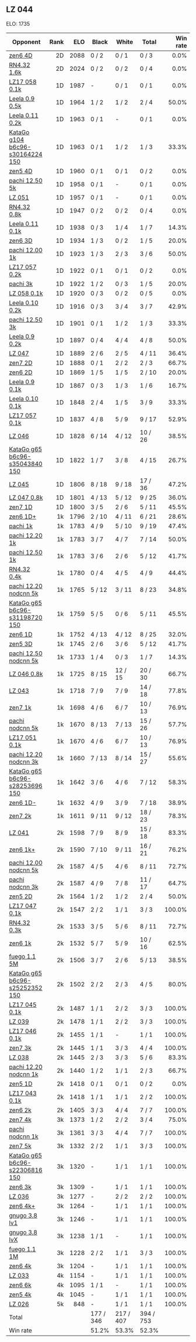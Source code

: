 ## LZ 044 ##

ELO: 1735

Opponent | Rank | ELO | Black | White | Total | Win rate
---------|-----:|----:|-------|-------|-------|-------:
[zen6 4D](zen6%204D.md) | 2D | 2088 | 0 / 2 | 0 / 1 | 0 / 3 | 0.0%
[RN4.32 1.6k](RN4.32%201.6k.md) | 2D | 2024 | 0 / 2 | 0 / 2 | 0 / 4 | 0.0%
[LZ17 058 0.1k](LZ17%20058%200.1k.md) | 1D | 1987 | - | 0 / 1 | 0 / 1 | 0.0%
[Leela 0.9 0.5k](Leela%200.9%200.5k.md) | 1D | 1964 | 1 / 2 | 1 / 2 | 2 / 4 | 50.0%
[Leela 0.11 0.2k](Leela%200.11%200.2k.md) | 1D | 1963 | 0 / 1 | - | 0 / 1 | 0.0%
[KataGo g104 b6c96-s30164224 150](KataGo%20g104%20b6c96-s30164224%20150.md) | 1D | 1963 | 0 / 1 | 1 / 2 | 1 / 3 | 33.3%
[zen5 4D](zen5%204D.md) | 1D | 1960 | 0 / 1 | 0 / 1 | 0 / 2 | 0.0%
[pachi 12.50 5k](pachi%2012.50%205k.md) | 1D | 1958 | 0 / 1 | - | 0 / 1 | 0.0%
[LZ 051](LZ%20051.md) | 1D | 1957 | 0 / 1 | - | 0 / 1 | 0.0%
[RN4.32 0.8k](RN4.32%200.8k.md) | 1D | 1947 | 0 / 2 | 0 / 2 | 0 / 4 | 0.0%
[Leela 0.11 0.1k](Leela%200.11%200.1k.md) | 1D | 1938 | 0 / 3 | 1 / 4 | 1 / 7 | 14.3%
[zen6 3D](zen6%203D.md) | 1D | 1934 | 1 / 3 | 0 / 2 | 1 / 5 | 20.0%
[pachi 12.00 1k](pachi%2012.00%201k.md) | 1D | 1923 | 1 / 3 | 2 / 3 | 3 / 6 | 50.0%
[LZ17 057 0.2k](LZ17%20057%200.2k.md) | 1D | 1922 | 0 / 1 | 0 / 1 | 0 / 2 | 0.0%
[pachi 3k](pachi%203k.md) | 1D | 1922 | 1 / 2 | 0 / 3 | 1 / 5 | 20.0%
[LZ 058 0.1k](LZ%20058%200.1k.md) | 1D | 1920 | 0 / 3 | 0 / 2 | 0 / 5 | 0.0%
[Leela 0.10 0.2k](Leela%200.10%200.2k.md) | 1D | 1916 | 0 / 3 | 3 / 4 | 3 / 7 | 42.9%
[pachi 12.50 3k](pachi%2012.50%203k.md) | 1D | 1901 | 0 / 1 | 1 / 2 | 1 / 3 | 33.3%
[Leela 0.9 0.2k](Leela%200.9%200.2k.md) | 1D | 1897 | 0 / 4 | 4 / 4 | 4 / 8 | 50.0%
[LZ 047](LZ%20047.md) | 1D | 1889 | 2 / 6 | 2 / 5 | 4 / 11 | 36.4%
[zen7 2D](zen7%202D.md) | 1D | 1888 | 0 / 1 | 2 / 2 | 2 / 3 | 66.7%
[zen6 2D](zen6%202D.md) | 1D | 1869 | 1 / 5 | 1 / 5 | 2 / 10 | 20.0%
[Leela 0.9 0.1k](Leela%200.9%200.1k.md) | 1D | 1867 | 0 / 3 | 1 / 3 | 1 / 6 | 16.7%
[Leela 0.10 0.1k](Leela%200.10%200.1k.md) | 1D | 1848 | 2 / 4 | 1 / 5 | 3 / 9 | 33.3%
[LZ17 057 0.1k](LZ17%20057%200.1k.md) | 1D | 1837 | 4 / 8 | 5 / 9 | 9 / 17 | 52.9%
[LZ 046](LZ%20046.md) | 1D | 1828 | 6 / 14 | 4 / 12 | 10 / 26 | 38.5%
[KataGo g65 b6c96-s35043840 150](KataGo%20g65%20b6c96-s35043840%20150.md) | 1D | 1822 | 1 / 7 | 3 / 8 | 4 / 15 | 26.7%
[LZ 045](LZ%20045.md) | 1D | 1806 | 8 / 18 | 9 / 18 | 17 / 36 | 47.2%
[LZ 047 0.8k](LZ%20047%200.8k.md) | 1D | 1801 | 4 / 13 | 5 / 12 | 9 / 25 | 36.0%
[zen7 1D](zen7%201D.md) | 1D | 1800 | 3 / 5 | 2 / 6 | 5 / 11 | 45.5%
[zen6 1D+](zen6%201D+.md) | 1k | 1796 | 2 / 10 | 4 / 11 | 6 / 21 | 28.6%
[pachi 1k](pachi%201k.md) | 1k | 1783 | 4 / 9 | 5 / 10 | 9 / 19 | 47.4%
[pachi 12.20 1k](pachi%2012.20%201k.md) | 1k | 1783 | 3 / 7 | 4 / 7 | 7 / 14 | 50.0%
[pachi 12.50 1k](pachi%2012.50%201k.md) | 1k | 1783 | 3 / 6 | 2 / 6 | 5 / 12 | 41.7%
[RN4.32 0.4k](RN4.32%200.4k.md) | 1k | 1780 | 0 / 4 | 4 / 5 | 4 / 9 | 44.4%
[pachi 12.20 nodcnn 5k](pachi%2012.20%20nodcnn%205k.md) | 1k | 1765 | 5 / 12 | 3 / 11 | 8 / 23 | 34.8%
[KataGo g65 b6c96-s31198720 150](KataGo%20g65%20b6c96-s31198720%20150.md) | 1k | 1759 | 5 / 5 | 0 / 6 | 5 / 11 | 45.5%
[zen6 1D](zen6%201D.md) | 1k | 1752 | 4 / 13 | 4 / 12 | 8 / 25 | 32.0%
[zen5 3D](zen5%203D.md) | 1k | 1745 | 2 / 6 | 3 / 6 | 5 / 12 | 41.7%
[pachi 12.50 nodcnn 5k](pachi%2012.50%20nodcnn%205k.md) | 1k | 1733 | 1 / 4 | 0 / 3 | 1 / 7 | 14.3%
[LZ 046 0.8k](LZ%20046%200.8k.md) | 1k | 1725 | 8 / 15 | 12 / 15 | 20 / 30 | 66.7%
[LZ 043](LZ%20043.md) | 1k | 1718 | 7 / 9 | 7 / 9 | 14 / 18 | 77.8%
[zen7 1k](zen7%201k.md) | 1k | 1698 | 4 / 6 | 6 / 7 | 10 / 13 | 76.9%
[pachi nodcnn 5k](pachi%20nodcnn%205k.md) | 1k | 1670 | 8 / 13 | 7 / 13 | 15 / 26 | 57.7%
[LZ17 051 0.1k](LZ17%20051%200.1k.md) | 1k | 1670 | 4 / 6 | 6 / 7 | 10 / 13 | 76.9%
[pachi 12.20 nodcnn 3k](pachi%2012.20%20nodcnn%203k.md) | 1k | 1660 | 7 / 13 | 8 / 14 | 15 / 27 | 55.6%
[KataGo g65 b6c96-s28253696 150](KataGo%20g65%20b6c96-s28253696%20150.md) | 1k | 1642 | 3 / 6 | 4 / 6 | 7 / 12 | 58.3%
[zen6 1D-](zen6%201D-.md) | 1k | 1632 | 4 / 9 | 3 / 9 | 7 / 18 | 38.9%
[zen7 2k](zen7%202k.md) | 1k | 1611 | 9 / 11 | 9 / 12 | 18 / 23 | 78.3%
[LZ 041](LZ%20041.md) | 2k | 1598 | 7 / 9 | 8 / 9 | 15 / 18 | 83.3%
[zen6 1k+](zen6%201k+.md) | 2k | 1590 | 7 / 10 | 9 / 11 | 16 / 21 | 76.2%
[pachi 12.00 nodcnn 5k](pachi%2012.00%20nodcnn%205k.md) | 2k | 1587 | 4 / 5 | 4 / 6 | 8 / 11 | 72.7%
[pachi nodcnn 3k](pachi%20nodcnn%203k.md) | 2k | 1587 | 4 / 9 | 7 / 8 | 11 / 17 | 64.7%
[zen5 2D](zen5%202D.md) | 2k | 1564 | 1 / 2 | 1 / 2 | 2 / 4 | 50.0%
[LZ17 047 0.1k](LZ17%20047%200.1k.md) | 2k | 1547 | 2 / 2 | 1 / 1 | 3 / 3 | 100.0%
[RN4.32 0.3k](RN4.32%200.3k.md) | 2k | 1533 | 3 / 5 | 5 / 6 | 8 / 11 | 72.7%
[zen6 1k](zen6%201k.md) | 2k | 1532 | 5 / 7 | 5 / 9 | 10 / 16 | 62.5%
[fuego 1.1 5M](fuego%201.1%205M.md) | 2k | 1506 | 3 / 7 | 2 / 6 | 5 / 13 | 38.5%
[KataGo g65 b6c96-s25252352 150](KataGo%20g65%20b6c96-s25252352%20150.md) | 2k | 1502 | 2 / 2 | 2 / 3 | 4 / 5 | 80.0%
[LZ17 045 0.1k](LZ17%20045%200.1k.md) | 2k | 1487 | 1 / 1 | 2 / 2 | 3 / 3 | 100.0%
[LZ 039](LZ%20039.md) | 2k | 1478 | 1 / 1 | 2 / 2 | 3 / 3 | 100.0%
[LZ17 046 0.1k](LZ17%20046%200.1k.md) | 2k | 1455 | 1 / 1 | - | 1 / 1 | 100.0%
[zen7 3k](zen7%203k.md) | 2k | 1445 | 1 / 1 | 3 / 3 | 4 / 4 | 100.0%
[LZ 038](LZ%20038.md) | 2k | 1445 | 2 / 3 | 3 / 3 | 5 / 6 | 83.3%
[pachi 12.20 nodcnn 1k](pachi%2012.20%20nodcnn%201k.md) | 2k | 1440 | 1 / 2 | 1 / 1 | 2 / 3 | 66.7%
[zen5 1D](zen5%201D.md) | 2k | 1418 | 0 / 1 | 0 / 1 | 0 / 2 | 0.0%
[LZ17 043 0.1k](LZ17%20043%200.1k.md) | 2k | 1418 | 1 / 1 | 1 / 1 | 2 / 2 | 100.0%
[zen6 2k](zen6%202k.md) | 2k | 1405 | 3 / 3 | 4 / 4 | 7 / 7 | 100.0%
[zen7 4k](zen7%204k.md) | 3k | 1373 | 1 / 2 | 2 / 2 | 3 / 4 | 75.0%
[pachi nodcnn 1k](pachi%20nodcnn%201k.md) | 3k | 1361 | 3 / 3 | 4 / 4 | 7 / 7 | 100.0%
[zen7 5k](zen7%205k.md) | 3k | 1332 | 2 / 2 | 1 / 1 | 3 / 3 | 100.0%
[KataGo g65 b6c96-s22306816 150](KataGo%20g65%20b6c96-s22306816%20150.md) | 3k | 1320 | - | 1 / 1 | 1 / 1 | 100.0%
[zen6 3k](zen6%203k.md) | 3k | 1309 | - | 1 / 1 | 1 / 1 | 100.0%
[LZ 036](LZ%20036.md) | 3k | 1277 | - | 2 / 2 | 2 / 2 | 100.0%
[zen6 4k+](zen6%204k+.md) | 3k | 1264 | - | 1 / 1 | 1 / 1 | 100.0%
[gnugo 3.8 lv1](gnugo%203.8%20lv1.md) | 3k | 1246 | - | 1 / 1 | 1 / 1 | 100.0%
[gnugo 3.8 lvX](gnugo%203.8%20lvX.md) | 3k | 1238 | 1 / 1 | - | 1 / 1 | 100.0%
[fuego 1.1 1M](fuego%201.1%201M.md) | 3k | 1228 | 2 / 2 | 1 / 1 | 3 / 3 | 100.0%
[zen6 4k](zen6%204k.md) | 3k | 1204 | - | 1 / 1 | 1 / 1 | 100.0%
[LZ 033](LZ%20033.md) | 4k | 1154 | - | 1 / 1 | 1 / 1 | 100.0%
[zen6 6k](zen6%206k.md) | 4k | 1095 | 1 / 1 | - | 1 / 1 | 100.0%
[zen5 4k](zen5%204k.md) | 4k | 1045 | - | 1 / 1 | 1 / 1 | 100.0%
[LZ 026](LZ%20026.md) | 5k | 848 | - | 1 / 1 | 1 / 1 | 100.0%
Total | | | 177 / 346 | 217 / 407 | 394 / 753 | 
Win rate| | | 51.2% | 53.3% | 52.3% | 
